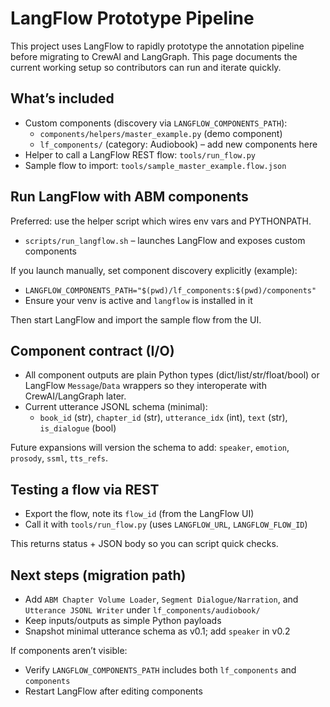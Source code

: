 # LangFlow Prototype Pipeline

This project uses LangFlow to rapidly prototype the annotation pipeline before migrating to CrewAI and LangGraph. This page documents the current working setup so contributors can run and iterate quickly.

## What’s included

- Custom components (discovery via `LANGFLOW_COMPONENTS_PATH`):
  - `components/helpers/master_example.py` (demo component)
  - `lf_components/` (category: Audiobook) – add new components here
- Helper to call a LangFlow REST flow: `tools/run_flow.py`
- Sample flow to import: `tools/sample_master_example.flow.json`

## Run LangFlow with ABM components

Preferred: use the helper script which wires env vars and PYTHONPATH.

- `scripts/run_langflow.sh` – launches LangFlow and exposes custom components

If you launch manually, set component discovery explicitly (example):

- `LANGFLOW_COMPONENTS_PATH="$(pwd)/lf_components:$(pwd)/components"`  
- Ensure your venv is active and `langflow` is installed in it

Then start LangFlow and import the sample flow from the UI.

## Component contract (I/O)

- All component outputs are plain Python types (dict/list/str/float/bool) or LangFlow `Message`/`Data` wrappers so they interoperate with CrewAI/LangGraph later.
- Current utterance JSONL schema (minimal):
  - `book_id` (str), `chapter_id` (str), `utterance_idx` (int), `text` (str), `is_dialogue` (bool)

Future expansions will version the schema to add: `speaker`, `emotion`, `prosody`, `ssml`, `tts_refs`.

## Testing a flow via REST

- Export the flow, note its `flow_id` (from the LangFlow UI)  
- Call it with `tools/run_flow.py` (uses `LANGFLOW_URL`, `LANGFLOW_FLOW_ID`)

This returns status + JSON body so you can script quick checks.

## Next steps (migration path)

- Add `ABM Chapter Volume Loader`, `Segment Dialogue/Narration`, and `Utterance JSONL Writer` under `lf_components/audiobook/`
- Keep inputs/outputs as simple Python payloads
- Snapshot minimal utterance schema as v0.1; add `speaker` in v0.2

If components aren’t visible:

- Verify `LANGFLOW_COMPONENTS_PATH` includes both `lf_components` and `components`  
- Restart LangFlow after editing components
